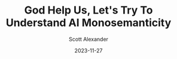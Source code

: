 ---
layout: podcast
title: "God Help Us, Let's Try To Understand AI Monosemanticity"
author: Scott Alexander
description: https://www.astralcodexten.com/p/god-help-us-lets-try-to-understand
date: 2023-11-27
length: 4572715
duration: 1143
guid: god-help-us-lets-try-to-understand
---